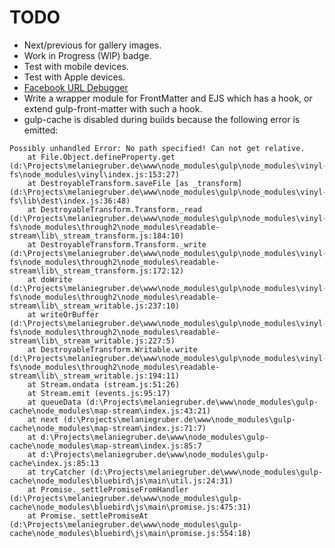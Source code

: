 # TODO
* Next/previous for gallery images.
* Work in Progress (WIP) badge.
* Test with mobile devices.
* Test with Apple devices.
* [Facebook URL Debugger](https://developers.facebook.com/tools/debug/)
* Write a wrapper module for FrontMatter and EJS which has a hook, or extend gulp-front-matter with such a hook.
* gulp-cache is disabled during builds because the following error is emitted:
```
Possibly unhandled Error: No path specified! Can not get relative.
    at File.Object.defineProperty.get (d:\Projects\melaniegruber.de\www\node_modules\gulp\node_modules\vinyl-fs\node_modules\vinyl\index.js:153:27)
    at DestroyableTransform.saveFile [as _transform] (d:\Projects\melaniegruber.de\www\node_modules\gulp\node_modules\vinyl-fs\lib\dest\index.js:36:48)
    at DestroyableTransform.Transform._read (d:\Projects\melaniegruber.de\www\node_modules\gulp\node_modules\vinyl-fs\node_modules\through2\node_modules\readable-stream\lib\_stream_transform.js:184:10)
    at DestroyableTransform.Transform._write (d:\Projects\melaniegruber.de\www\node_modules\gulp\node_modules\vinyl-fs\node_modules\through2\node_modules\readable-stream\lib\_stream_transform.js:172:12)
    at doWrite (d:\Projects\melaniegruber.de\www\node_modules\gulp\node_modules\vinyl-fs\node_modules\through2\node_modules\readable-stream\lib\_stream_writable.js:237:10)
    at writeOrBuffer (d:\Projects\melaniegruber.de\www\node_modules\gulp\node_modules\vinyl-fs\node_modules\through2\node_modules\readable-stream\lib\_stream_writable.js:227:5)
    at DestroyableTransform.Writable.write (d:\Projects\melaniegruber.de\www\node_modules\gulp\node_modules\vinyl-fs\node_modules\through2\node_modules\readable-stream\lib\_stream_writable.js:194:11)
    at Stream.ondata (stream.js:51:26)
    at Stream.emit (events.js:95:17)
    at queueData (d:\Projects\melaniegruber.de\www\node_modules\gulp-cache\node_modules\map-stream\index.js:43:21)
    at next (d:\Projects\melaniegruber.de\www\node_modules\gulp-cache\node_modules\map-stream\index.js:71:7)
    at d:\Projects\melaniegruber.de\www\node_modules\gulp-cache\node_modules\map-stream\index.js:85:7
    at d:\Projects\melaniegruber.de\www\node_modules\gulp-cache\index.js:85:13
    at tryCatcher (d:\Projects\melaniegruber.de\www\node_modules\gulp-cache\node_modules\bluebird\js\main\util.js:24:31)
    at Promise._settlePromiseFromHandler (d:\Projects\melaniegruber.de\www\node_modules\gulp-cache\node_modules\bluebird\js\main\promise.js:475:31)
    at Promise._settlePromiseAt (d:\Projects\melaniegruber.de\www\node_modules\gulp-cache\node_modules\bluebird\js\main\promise.js:554:18)
```
